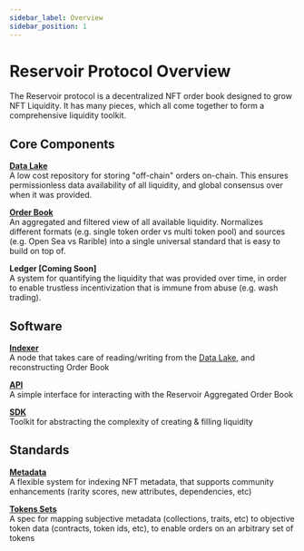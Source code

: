 ```yaml
---
sidebar_label: Overview
sidebar_position: 1
---
```


# Reservoir Protocol Overview

The Reservoir protocol is a decentralized NFT order book designed to grow NFT Liquidity. It has many pieces, which all come together to form a comprehensive liquidity toolkit.

## Core Components

**[Data Lake](data-lake)**  
A low cost repository for storing "off-chain" orders on-chain. This ensures permissionless data availability of all liquidity, and global consensus over when it was provided.

**[Order Book](order-book)**  
An aggregated and filtered view of all available liquidity. Normalizes different formats (e.g. single token order vs multi token pool) and sources (e.g. Open Sea vs Rarible) into a single universal standard that is easy to build on top of.

**Ledger [Coming Soon]**  
A system for quantifying the liquidity that was provided over time, in order to enable trustless incentivization that is immune from abuse (e.g. wash trading).

## Software

**[Indexer](indexer)**  
A node that takes care of reading/writing from the [Data Lake](data-lake), and reconstructing Order Book  

**[API](api)**  
A simple interface for interacting with the Reservoir Aggregated Order Book  

**[SDK](SDK/overview)**  
Toolkit for abstracting the complexity of creating & filling liquidity  

## Standards

**[Metadata](metadata)**  
A flexible system for indexing NFT metadata, that supports community enhancements (rarity scores, new attributes, dependencies, etc)  

**[Tokens Sets](token-sets)**  
A spec for mapping subjective metadata (collections, traits, etc) to objective token data (contracts, token ids, etc), to enable orders on an arbitrary set of tokens
